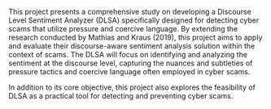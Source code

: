 This project presents a comprehensive study on developing a Discourse Level Sentiment Analyzer (DLSA) specifically designed for detecting cyber scams that utilize pressure and coercive language. By extending the research conducted by Mathias and Kraus (2019), this project aims to apply and evaluate their discourse-aware sentiment analysis solution within the context of scams. The DLSA will focus on identifying and analyzing the sentiment at the discourse level, capturing the nuances and subtleties of pressure tactics and coercive language often employed in cyber scams.

In addition to its core objective, this project also explores the feasibility of DLSA as a practical tool for detecting and preventing cyber scams.
